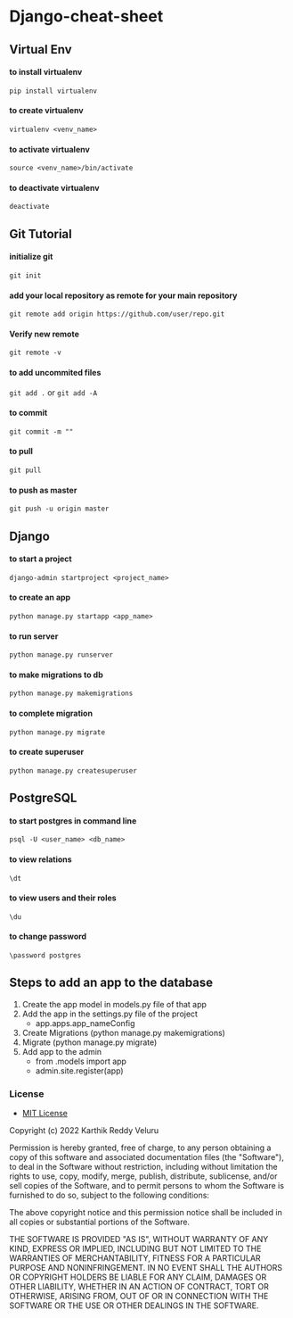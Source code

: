 # Django-cheat-sheet

## Virtual Env
#### to install virtualenv
`pip install virtualenv`

#### to create virtualenv
`virtualenv <venv_name>`

#### to activate virtualenv
`source <venv_name>/bin/activate`

#### to deactivate virtualenv
`deactivate`

## Git Tutorial
#### initialize git
`git init`

#### add your local repository as remote for your main repository
`git remote add origin https://github.com/user/repo.git`

#### Verify new remote
`git remote -v`

#### to add uncommited files
`git add .`
or
`git add -A`

#### to commit
`git commit -m ""`

#### to pull
`git pull`

#### to push as master
`git push -u origin master`

## Django
#### to start a project
`django-admin startproject <project_name>`

#### to create an app
`python manage.py startapp <app_name>`

#### to run server
`python manage.py runserver`

#### to make migrations to db
`python manage.py makemigrations`

#### to complete migration
`python manage.py migrate`

#### to create superuser
`python manage.py createsuperuser`


## PostgreSQL
#### to start postgres in command line
`psql -U <user_name> <db_name>`

#### to view relations
`\dt`

#### to view users and their roles
`\du`

#### to change password
`\password postgres`


## Steps to add an app to the database
1. Create the app model in models.py file of that app
2. Add the app in the settings.py file of the project
    * app.apps.app_nameConfig
3. Create Migrations (python manage.py makemigrations)
4. Migrate (python manage.py migrate)
5. Add app to the admin
    * from .models import app
    * admin.site.register(app)

### License

- [MIT License](https://github.com/2000090063/Django-cheat-sheet/blob/main/LICENSE) 

Copyright (c) 2022 Karthik Reddy Veluru

Permission is hereby granted, free of charge, to any person obtaining a copy
of this software and associated documentation files (the "Software"), to deal
in the Software without restriction, including without limitation the rights
to use, copy, modify, merge, publish, distribute, sublicense, and/or sell
copies of the Software, and to permit persons to whom the Software is
furnished to do so, subject to the following conditions:

The above copyright notice and this permission notice shall be included in all
copies or substantial portions of the Software.

THE SOFTWARE IS PROVIDED "AS IS", WITHOUT WARRANTY OF ANY KIND, EXPRESS OR
IMPLIED, INCLUDING BUT NOT LIMITED TO THE WARRANTIES OF MERCHANTABILITY,
FITNESS FOR A PARTICULAR PURPOSE AND NONINFRINGEMENT. IN NO EVENT SHALL THE
AUTHORS OR COPYRIGHT HOLDERS BE LIABLE FOR ANY CLAIM, DAMAGES OR OTHER
LIABILITY, WHETHER IN AN ACTION OF CONTRACT, TORT OR OTHERWISE, ARISING FROM,
OUT OF OR IN CONNECTION WITH THE SOFTWARE OR THE USE OR OTHER DEALINGS IN THE
SOFTWARE.

